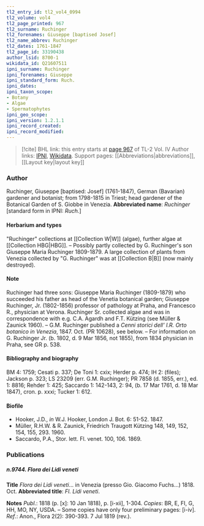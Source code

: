 ```yaml
---
tl2_entry_id: tl2_vol4_0994
tl2_volume: vol4
tl2_page_printed: 967
tl2_surname: Ruchinger
tl2_forenames: Giuseppe [baptised Josef]
tl2_name_abbrev: Ruchinger
tl2_dates: 1761-1847
tl2_page_id: 33190438
author_lsid: 8700-1
wikidata_id: Q21607511
ipni_surname: Ruchinger
ipni_forenames: Giuseppe
ipni_standard_form: Ruch.
ipni_dates: 
ipni_taxon_scope: 
- Botany
- Algae
- Spermatophytes
ipni_geo_scope: 
ipni_version: 1.2.1.1
ipni_record_created: 
ipni_record_modified:
---
```


> [!cite] BHL link: this entry starts at [page 967](https://www.biodiversitylibrary.org/page/33190438) of TL-2 Vol. IV
> Author links: [IPNI](https://www.ipni.org/a/8700-1), [Wikidata](https://www.wikidata.org/wiki/Q21607511). Support pages: [[Abbreviations|abbreviations]], [[Layout key|layout key]]

### Author

Ruchinger, Giuseppe \[baptised: Josef\] (1761-1847), German (Bavarian) gardener and botanist; from 1798-1815 in Triest; head gardener of the Botanical Garden of S. Giobbe in Venezia. 
**Abbreviated name**: *Ruchinger* \[standard form in IPNI: *Ruch.*\]

#### Herbarium and types

"Ruchinger" collections at [[Collection W|W]] (algae), further algae at [[Collection HBG|HBG]]. – Possibly partly collected by G. Ruchinger's son Giuseppe Maria Ruchinger 1809-1879. A large collection of plants from Venezia collected by "G. Ruchinger" was at [[Collection B|B]] (now mainly destroyed).

#### Note

Ruchinger had three sons: Giuseppe Maria Ruchinger (1809-1879) who succeeded his father as head of the Venetia botanical garden; Giuseppe Ruchinger, Jr. (1802-1856) professor of pathology at Praha, and Francesco R., physician at Verona. Ruchinger Sr. collected algae and was in correspondence with e.g. C.A. Agardh and F.T. Kützing (see Müller & Zaunick 1960). – G.M. Ruchinger published a *Cenni storici dell' I.R. Orto botanico in Venezia*, 1847. Oct. (PR 10628), see below. – For information on G. Ruchinger Jr. (b. 1802, d. 9 Mar 1856, not 1855), from 1834 physician in Praha, see GR p. 538.

#### Bibliography and biography

BM 4: 1759; Cesati p. 337; De Toni 1: cxix; Herder p. 474; IH 2: (files); Jackson p. 323; LS 23209 (err. G.M. Ruchinger); PR 7858 (d. 1855, err.), ed. 1: 8816; Rehder 1: 425; Saccardo 1: 142-143, 2: 94, (b. 17 Mar 1761, d. 18 Mar 1847), cron. p. xxxi; Tucker 1: 612.

#### Biofile

- Hooker, J.D., *in* W.J. Hooker, London J. Bot. 6: 51-52. 1847.
- Müller, R.H.W. & R. Zaunick, Friedrich Traugott Kützing 148, 149, 152, 154, 155, 293. 1960.
- Saccardo, P.A., Stor. lett. Fl. venet. 100, 106. 1869.

### Publications

##### n.9744. Flora dei Lidi veneti

**Title**
*Flora dei Lidi veneti*... in Venezia (presso Gio. Giacomo Fuchs...) 1818. Oct.
**Abbreviated title**: *Fl. Lidi veneti*.

**Notes**
*Publ*.: 1818 (p. \[x\]: 10 Jan 1818), p. \[i-xii\], 1-304. *Copies*: BR, E, FI, G, HH, MO, NY, USDA. – Some copies have only four preliminary pages: \[i-iv\].
*Ref*.: Anon., Flora 2(2): 390-393. 7 Jul 1819 (rev.).

